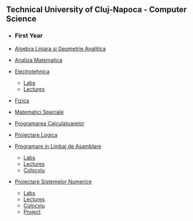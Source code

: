 ## Technical University of Cluj-Napoca - Computer Science

  * ### First Year

  * [Algebra Liniara si Geometrie Analitica](First_Year/ALGA)
  * [Analiza Matematica](First_Year/AM-I)
  * [Electrotehnica](First_Year/ET)
     * [Labs](First_Year/ET/labs)
     * [Lectures](First_Year/ET/lectures)
  * [Fizica](First_Year/FIZ)
  * [Matematici Speciale](First_Year/MS)
  * [Programarea Calculatoarelor](First_Year/PC)
  * [Proiectare Logica](First_Year/PL)
  * [Programare in Limbaj de Asamblare](First_Year/PLA)
     * [Labs](First_Year/PLA/labs)
     * [Lectures](First_Year/PLA/lectures)
     * [Colocviu](First_Year/PLA/colocviu/Colocviu)
  * [Proiectare Sistemelor Numerice](First_Year/PSN)
     * [Labs](First_Year/PSN/labs)
     * [Lectures](First_Year/PSN/lectures)
     * [Colocviu](First_Year/PSN/colocviu)
     * [Project]([First_Year/PSN/Project](https://github.com/tunaic/UTCN/tree/43d37d23ff9d5c06aa5de67c6aacf95953dbbbc3/First_Year/PSN/VHDL%20project))
